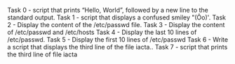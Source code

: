Task 0 - script that prints “Hello, World”, followed by a new line to the standard output.
Task 1 - script that displays a confused smiley "(Ôo)'.
Task 2 - Display the content of the /etc/passwd file.
Task 3 - Display the content of /etc/passwd and /etc/hosts
Task 4 - Display the last 10 lines of /etc/passwd.
Task 5 - Display the first 10 lines of /etc/passwd
Task 6 - Write a script that displays the third line of the file iacta..
Task 7 - script that prints the third line of file iacta

